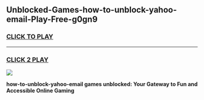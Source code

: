 
## Unblocked-Games-how-to-unblock-yahoo-email-Play-Free-g0gn9
<h3>
<a href="https://premium76.site?title=how-to-unblock-yahoo-email&ref=23A">CLICK TO PLAY</a></h3>
<hr>

<h3>
<a href="https://premium76.site?title=how-to-unblock-yahoo-email&ref=23A">CLICK 2 PLAY</a>
  
</h3>

<a href="https://premium76.site?title=how-to-unblock-yahoo-email&ref=23A"><img src="https://clearcache.store/games.png"></a>


**how-to-unblock-yahoo-email games unblocked: Your Gateway to Fun and Accessible Online Gaming**
